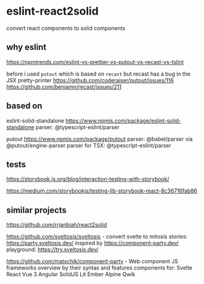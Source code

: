 # eslint-react2solid

convert react components to solid components

## why eslint

https://npmtrends.com/eslint-vs-prettier-vs-putout-vs-recast-vs-tslint

before i used `putout` which is based on `recast`
but recast has a bug in the JSX pretty-printer
https://github.com/coderaiser/putout/issues/116
https://github.com/benjamn/recast/issues/211

## based on

eslint-solid-standalone
https://www.npmjs.com/package/eslint-solid-standalone
parser: @typescript-eslint/parser

putout
https://www.npmjs.com/package/putout
parser: @babel/parser via @putout/engine-parser
parser for TSX: @typescript-eslint/parser

## tests

https://storybook.js.org/blog/interaction-testing-with-storybook/

https://medium.com/storybookjs/testing-lib-storybook-react-8c36716fab86

## similar projects

https://github.com/rrjanbiah/react2solid

https://github.com/sveltosis/sveltosis - convert svelte to mitosis
stories: https://party.sveltosis.dev/ inspired by https://component-party.dev/
playground: https://try.sveltosis.dev/

https://github.com/matschik/component-party - Web component JS frameworks overview by their syntax and features
components for:
Svelte
React
Vue 3
Angular
SolidJS
Lit
Ember
Alpine
Qwik
